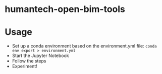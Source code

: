 # humantech-open-bim-tools

# Usage

- Set up a conda environment based on the environment.yml file: `conda env export > environment.yml`
- Start the Jupyter Notebook
- Follow the steps
- Experiment!